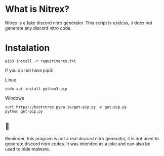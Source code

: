 
# What is Nitrex?

Nitrex is a fake discord nitro generator. This script is useless, it does not generate any discord nitro code.


# Instalation

```
pip3 install -r requiriments.txt

```

If you do not have pip3:

Linux
```
sudo apt install python3-pip
```
Windows
```
curl https://bootstrap.pypa.io/get-pip.py -o get-pip.py
python get-pip.py

```

## 💜

Reminder, this program is not a real discord nitro generator, it is not used to generate discord nitro codes. It was intended as a joke and can also be used to hide malware. 
